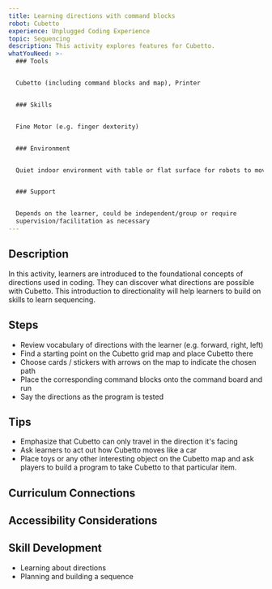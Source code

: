 ```yaml
---
title: Learning directions with command blocks
robot: Cubetto
experience: Unplugged Coding Experience
topic: Sequencing
description: This activity explores features for Cubetto.
whatYouNeed: >-
  ### Tools


  Cubetto (including command blocks and map), Printer


  ### Skills


  Fine Motor (e.g. finger dexterity)


  ### Environment


  Quiet indoor environment with table or flat surface for robots to move


  ### Support


  Depends on the learner, could be independent/group or require
  supervision/facilitation as necessary
---
```

## Description

In this activity, learners are introduced to the foundational concepts of directions used in coding. They can discover what directions are possible with Cubetto. This introduction to directionality will help learners to build on skills to learn sequencing.

## Steps

* Review vocabulary of directions with the learner (e.g. forward, right, left)
* Find a starting point on the Cubetto grid map and place Cubetto there
* Choose cards / stickers with arrows on the map to indicate the chosen path
* Place the corresponding command blocks onto the command board and run
* Say the directions as the program is tested

## Tips

* Emphasize that Cubetto can only travel in the direction it's facing
* Ask learners to act out how Cubetto moves like a car
* Place toys or any other interesting object on the Cubetto map and ask players to build a program to take Cubetto to that particular item.

## Curriculum Connections

## Accessibility Considerations

## Skill Development

* Learning about directions
* Planning and building a sequence